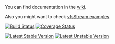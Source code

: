 You can find documentation in the [wiki](https://github.com/mikey179/vfsStream/wiki).

Also you might want to check [vfsStream examples](https://github.com/mikey179/vfsStream-examples).


[![Build Status](https://secure.travis-ci.org/mikey179/vfsStream.png)](http://travis-ci.org/mikey179/vfsStream) [![Coverage Status](https://coveralls.io/repos/mikey179/vfsStream/badge.png?branch=master)](https://coveralls.io/r/mikey179/vfsStream?branch=master)

[![Latest Stable Version](https://poser.pugx.org/mikey179/vfsStream/version.png)](https://packagist.org/packages/mikey179/vfsStream) [![Latest Unstable Version](https://poser.pugx.org/mikey179/vfsStream/v/unstable.png)](//packagist.org/packages/mikey179/vfsStream)
